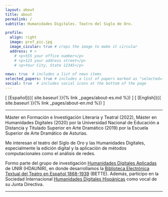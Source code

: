```yaml
---
layout: about
title: about
permalink: /
subtitle: Humanidades Digitales. Teatro del Siglo de Oro.

profile:
  align: right
  image: prof_pic.jpg
  image_cicular: true # crops the image to make it circular
  address: # >
    # <p>555 your office number</p>
    # <p>123 your address street</p>
    # <p>Your City, State 12345</p>

news: true  # includes a list of news items
selected_papers: true # includes a list of papers marked as "selected={true}"
social: true  # includes social icons at the bottom of the page
---
```


\[ [Español]({{ site.baseurl }}{% link _pages/about-es.md %}) \] \[ [English]({{ site.baseurl }}{% link _pages/about-en.md %}) \]

---

Máster en Formación e Investigación Literaria y Teatral (2022), Máster en Humanidades Digitales (2020) por la Universidad Nacional de Educación a Distancia y Titulado Superior en Arte Dramático (2019) por la Escuela Superior de Arte Dramático de Asturias.       

Me interesan el teatro del Siglo de Oro y las Humanidades Digitales, especialmente la edición digital y la aplicación de métodos computacionales como el análisis de redes.       
 
Formo parte del grupo de investigación [Humanidades Digitales Aplicadas](http://gruposinvestigacion.unir.net/hdaunir/) de UNIR (HDAUNIR), en donde desarrollamos la [Biblioteca Electrónica Textual del Teatro en Español 1868-1939](https://github.com/GHEDI/BETTE) (BETTE). Además, participo en la Sociedad Internacional [Humanidades Digitales Hispánicas](https://humanidadesdigitaleshispanicas.es/) como vocal de su Junta Directiva.         

---